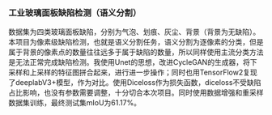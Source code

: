 ### 工业玻璃面板缺陷检测（语义分割）
数据集为四类玻璃面板缺陷，分别为气泡、划痕、灰尘、背景（背景为无缺陷）。本项目为像素级缺陷检测，也就是语义分割任务，语义分割为逐像素的分类，但是属于背景的像素点的数量往往远多于属于缺陷的数量，所以同样使用主流分类方法是无法正常完成缺陷检测。我使用Unet的思想，改进CycleGAN的生成器，将下采样和上采样的特征图拼合起来，进行进一步操作；同时也用TensorFlow2复现了deeplabV3+模型，作为对比。使用Diceloss作为损失函数，diceloss不受缺陷占比影响，也没有参数需要调整，十分切合本次项目。同时使用数据增强和重采样数据集训练，最终测试集mIoU为61.17%。
